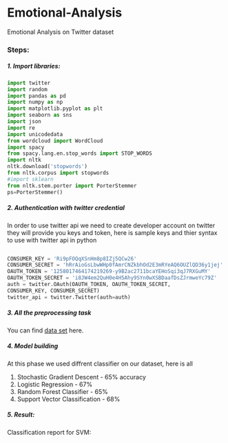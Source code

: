 # Emotional-Analysis
 Emotional Analysis on Twitter dataset


### Steps:

##### 1. Import libraries:
```python
import twitter
import random
import pandas as pd
import numpy as np
import matplotlib.pyplot as plt
import seaborn as sns
import json
import re
import unicodedata
from wordcloud import WordCloud
import spacy
from spacy.lang.en.stop_words import STOP_WORDS
import nltk
nltk.download('stopwords')
from nltk.corpus import stopwords
#import sklearn
from nltk.stem.porter import PorterStemmer
ps=PorterStemmer()

```
##### 2. Authentication with twitter credential
In order to use twitter api we need to create developer account on twitter
they will provide you keys and token, here is sample keys and thier syntax to use with twitter api in python
```python

CONSUMER_KEY = 'Ri9pFOQqXSnHm8p8IZj5QCw26'
CONSUMER_SECRET = 'hRrAioGsLbwWHp0fAmrCNZkbhOd2E3mRYeAQ6OUZlQD36y1jej'
OAUTH_TOKEN = '1258017464174219269-y9B2ac2711bcaYEHoSqi3qJ7RXGuMY'
OAUTH_TOKEN_SECRET = 'i8JW4em2QuH0e4H5Ahy9SYn0wXSBDaafDsZJrmweYc79Z'
auth = twitter.OAuth(OAUTH_TOKEN, OAUTH_TOKEN_SECRET,
CONSUMER_KEY, CONSUMER_SECRET)
twitter_api = twitter.Twitter(auth=auth)

```

##### 3. All the preprocessing task
 You can find [data set](https://drive.google.com/file/d/13WPOrRAzSbhxzdJqRkSrUaTPJZdfbuXo/view?usp=sharing) here.
##### 4. Model building
At this phase we used diffrent classifier on our dataset, here is all
1. Stochastic Gradient Descent - 65% accuracy
2. Logistic Regression         - 67%
3. Random Forest Classifier    - 65%
4. Support Vector Classification - 68%
 ##### 5. Result:
 Classification report for SVM:
 
